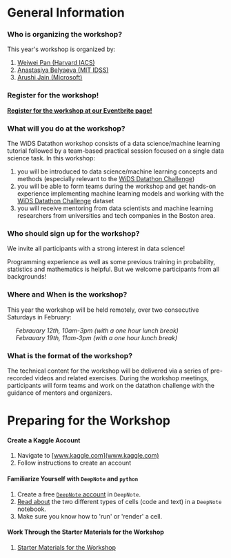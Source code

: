 # General Information

### Who is organizing the workshop?

This year's workshop is organized by:
1. [Weiwei Pan (Harvard IACS)](./bios.html)
2. [Anastasiya Belyaeva (MIT IDSS)](./bios.html)
3. [Arushi Jain (Microsoft)](./bios.html)

### Register for the workshop!
[**Register for the workshop at our Eventbrite page!**](https://www.eventbrite.com/e/wids-2022-cambridge-datathon-workshop-registration-247228696687)


### What will you do at the workshop?
The WiDS  Datathon workshop consists of a data science/machine learning tutorial followed by a team-based practical session focused on a single data science task. In this workshop:
1.  you will be introduced to data science/machine learning concepts and methods (especially relevant to the [WiDS Datathon Challenge](https://www.widsconference.org/datathon.html))
2.  you will be able to form teams during the workshop and get hands-on experience implementing machine learning models and working with the [WiDS Datathon Challenge](https://www.widsconference.org/datathon.html) dataset 
3.  you will receive mentoring from data scientists and machine learning researchers from universities and tech companies in the Boston area.

### Who should sign up for the workshop?
We invite all participants with a strong interest in data science! 

Programming experience as well as some previous training in probability, statistics and mathematics is helpful. But we welcome participants from all backgrounds!


### Where and When is the workshop?

This year the workshop will be held remotely, over two consecutive Saturdays in February:

&nbsp;&nbsp;&nbsp;&nbsp; *Febrauary 12th, 10am-3pm (with a one hour lunch break)*<br>
&nbsp;&nbsp;&nbsp;&nbsp; *Febrauary 19th, 11am-3pm (with a one hour lunch break)*

### What is the format of the workshop?
The technical content for the workshop will be delivered via a series of pre-recorded videos and related exercises. During the workshop meetings, participants will form teams and work on the datathon challenge with the guidance of mentors and organizers.


# Preparing for the Workshop

#### Create a Kaggle Account
1. Navigate to [www.kaggle.com](www.kaggle.com)
2. Follow instructions to create an account

#### Familiarize Yourself with `DeepNote` and `python`
1. Create a free [`DeepNote` account](https://deepnote.com) in `DeepNote`.
2. [Read about](https://docs.deepnote.com) the two different types of cells (code and text) in a `DeepNote` notebook.
3. Make sure you know how to 'run' or 'render' a cell.

#### Work Through the Starter Materials for the Workshop
1. [Starter Materials for the Workshop](/prepare.html)
